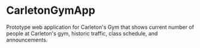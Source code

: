 # CarletonGymApp
Prototype web application for Carleton's Gym that shows current number of people at Carleton's gym, historic traffic, class schedule, and announcements.
